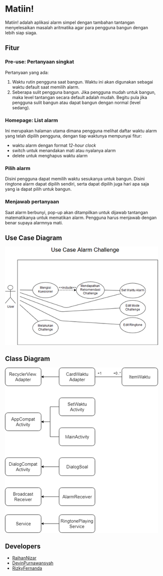 # Matiin!

Matiin! adalah aplikasi alarm simpel dengan tambahan tantangan menyelesaikan masalah aritmatika agar para pengguna bangun dengan lebih siap siaga.

## Fitur

### Pre-use: Pertanyaan singkat

Pertanyaan yang ada:
1. Waktu rutin pengguna saat bangun. Waktu ini akan digunakan sebagai waktu default saat memilih alarm.
2. Seberapa sulit pengguna bangun. Jika pengguna mudah untuk bangun, maka level tantangan secara default adalah mudah. Begitu pula jika pengguna sulit bangun atau dapat bangun dengan normal (level sedang).

### Homepage: List alarm

Ini merupakan halaman utama dimana pengguna melihat daftar waktu alarm yang telah dipilih pengguna, dengan tiap waktunya mempunyai fitur:

- waktu alarm dengan format *12-hour clock*
- switch untuk menandakan mati atau nyalanya alarm
- delete untuk menghapus waktu alarm 

### Pilih alarm

Disini pengguna dapat memilih waktu sesukanya untuk bangun. Disini ringtone alarm dapat dipilih sendiri, serta dapat dipilih juga hari apa saja yang ia dapat pilih untuk bangun.

### Menjawab pertanyaan

Saat alarm berbunyi, pop-up akan ditampilkan untuk dijawab tantangan matematikanya untuk mematikan alarm. Pengguna harus menjawab dengan benar supaya alarmnya mati.

## Use Case Diagram
![Alt text](https://github.com/raihannizar/Matiin/blob/master/Use%20Case.png)

## Class Diagram
![Alt text](https://github.com/raihannizar/Matiin/blob/master/ClassDiagram.png)

## Developers

- [RaihanNizar](github.com/raihannizar)
- [DevinPurnawansyah](github.com/devinpurnawansyah)
- [RizkyFernanda](github.com/rizkyfernanda)
